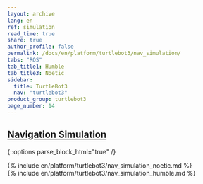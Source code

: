 ```yaml
---
layout: archive
lang: en
ref: simulation
read_time: true
share: true
author_profile: false
permalink: /docs/en/platform/turtlebot3/nav_simulation/
tabs: "ROS"
tab_title1: Humble
tab_title3: Noetic
sidebar:
  title: TurtleBot3
  nav: "turtlebot3"
product_group: turtlebot3
page_number: 14
---
```


<style>body {counter-reset: h1 6 !important;}</style>
<div style="counter-reset: h2 2"></div>

<!--[dummy Header 1]>
  <h1 id="dummy">Simulation</h1>
  <h2 id="dummy">Navigation Simulation</h2>
  <p class="dummy_content">TurtleBot3 Navigation Package</p>
<![end dummy Header 1]-->

## [Navigation Simulation](#navigation-simulation)

{::options parse_block_html="true" /}

<!-- <section data-id="{{ page.tab_title1 }}" class="tab_contents">
{% include en/platform/turtlebot3/nav_simulation_kinetic.md %}
</section> -->

<!-- <section data-id="{{ page.tab_title2 }}" class="tab_contents">
{% include en/platform/turtlebot3/nav_simulation_melodic.md %}
</section> -->

<section data-id="{{ page.tab_title3 }}" class="tab_contents">
{% include en/platform/turtlebot3/nav_simulation_noetic.md %}
</section>

<!-- <section data-id="{{ page.tab_title4 }}" class="tab_contents">
{% include en/platform/turtlebot3/nav_simulation_dashing.md %}
</section> -->

<!-- <section data-id="{{ page.tab_title5 }}" class="tab_contents">
{% include en/platform/turtlebot3/nav_simulation_foxy.md %}
</section> -->

<section data-id="{{ page.tab_title1 }}" class="tab_contents">
{% include en/platform/turtlebot3/nav_simulation_humble.md %}
</section>

<!-- <section data-id="{{ page.tab_title7 }}" class="tab_contents">

**NOTE**: This feature is available for Kinetic, Noetic, Dashing, Foxy. 
{: .notice}

</section> -->
